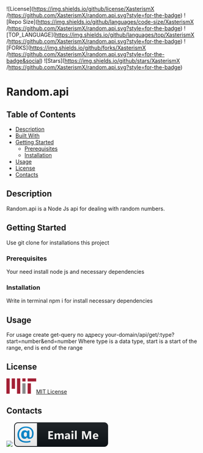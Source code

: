 ![License](https://img.shields.io/github/license/XasterismX /https://github.com/XasterismX/random.api.svg?style=for-the-badge) ![Repo Size](https://img.shields.io/github/languages/code-size/XasterismX /https://github.com/XasterismX/random.api.svg?style=for-the-badge) ![TOP_LANGUAGE](https://img.shields.io/github/languages/top/XasterismX /https://github.com/XasterismX/random.api.svg?style=for-the-badge) ![FORKS](https://img.shields.io/github/forks/XasterismX /https://github.com/XasterismX/random.api.svg?style=for-the-badge&social) ![Stars](https://img.shields.io/github/stars/XasterismX /https://github.com/XasterismX/random.api.svg?style=for-the-badge)

# Random.api

## Table of Contents

- [Description](#description)
- [Built With](#built-with)
- [Getting Started](#getting-started)
    - [Prerequisites](#prerequisites)
    - [Installation](#installation)
- [Usage](#usage)
- [License](#license)
- [Contacts](#contacts)

## Description

Random.api is a Node Js api for dealing with random numbers.

## Getting Started

Use git clone <link> for installations this project

### Prerequisites

Your need install node js and necessary dependencies
### Installation

Write in terminal npm i for install necessary dependencies

## Usage

For usage create get-query по адресу your-domain/api/get/:type?start=number&end=number
Where type is a data type, start is a start of the range, end is end of the range



## License

<a href="https://choosealicense.com/licenses/mit/"><img src="https://raw.githubusercontent.com/johnturner4004/readme-generator/master/src/components/assets/images/mit.svg" height=40 />MIT License</a>


## Contacts

<a href="https://www.linkedin.com/in/"><img src="https://img.shields.io/badge/LinkedIn-0077B5?style=for-the-badge&logo=linkedin&logoColor=white" /></a>  <a href="mailto:Rodion230806@bk.ru"><img src=https://raw.githubusercontent.com/johnturner4004/readme-generator/master/src/components/assets/images/email_me_button_icon_151852.svg /></a>